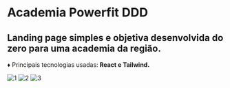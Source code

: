 # Academia Powerfit DDD

## Landing page simples e objetiva desenvolvida do zero para uma academia da região.

♦ Principais tecnologias usadas:<strong> React e Tailwind.</strong>


![1](https://user-images.githubusercontent.com/48140982/200578375-b7dbd7a8-16d3-44f8-9390-19b8c08c2ca4.PNG)
![2](https://user-images.githubusercontent.com/48140982/200578384-9fc0d923-0c0f-4641-95b9-fb78f3de102e.PNG)
![3](https://user-images.githubusercontent.com/48140982/200578386-3d39ad38-df75-4980-821a-86790b738ba4.PNG)
